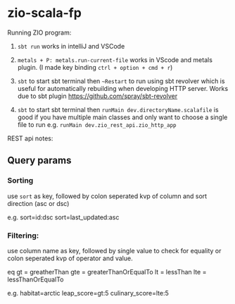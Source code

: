 # zio-scala-fp

Running ZIO program:

1. `sbt run` works in intelliJ and VSCode

2. `metals + P: metals.run-current-file` works in VScode and metals plugin. (I made key binding `ctrl + option + cmd + r`)

3. `sbt` to start sbt terminal then `~Restart` to run using sbt revolver which is useful for automatically rebuilding when developing HTTP server. Works due to sbt plugin https://github.com/spray/sbt-revolver

4. `sbt` to start sbt terminal then `runMain dev.directoryName.scalafile` is good if you have multiple main classes and only want to choose a single file to run e.g. `runMain dev.zio_rest_api.zio_http_app`

REST api notes:

## Query params

### Sorting

use `sort` as key, followed by colon seperated kvp of column and sort direction (asc or dsc)

e.g.
sort=id:dsc
sort=last_updated:asc

### Filtering:

use column name as key, followed by single value to check for equality or colon seperated kvp of operator and value.

eq
gt = greatherThan
gte = greaterThanOrEqualTo
lt = lessThan
lte = lessThanOrEqualTo

e.g.
habitat=arctic
leap_score=gt:5
culinary_score=lte:5
